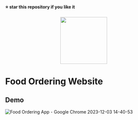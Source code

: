 #### ⭐ star this repository if you like it

<div align="center">
  <img src="https://github.com/kanugurajesh/Food-Ordering-Website/assets/120458029/df88885d-c634-43cb-8bd4-2d1a6051bb76" alt="" width=150 height=150>
</div>

# Food Ordering Website

## Demo
![Food Ordering App - Google Chrome 2023-12-03 14-40-53](https://github.com/kanugurajesh/Food-Ordering-Website/assets/120458029/c8fac8b0-e078-493a-8378-f39aefbe4b6d)
